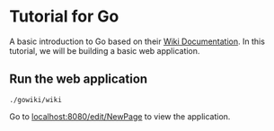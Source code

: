 # Tutorial for Go

A basic introduction to Go based on their [Wiki Documentation](https://golang.org/doc/articles/wiki/). In this tutorial, we will be building a basic web application.

## Run the web application

    ./gowiki/wiki

Go to [localhost:8080/edit/NewPage](localhost:8080/edit/NewPage) to view the application.
